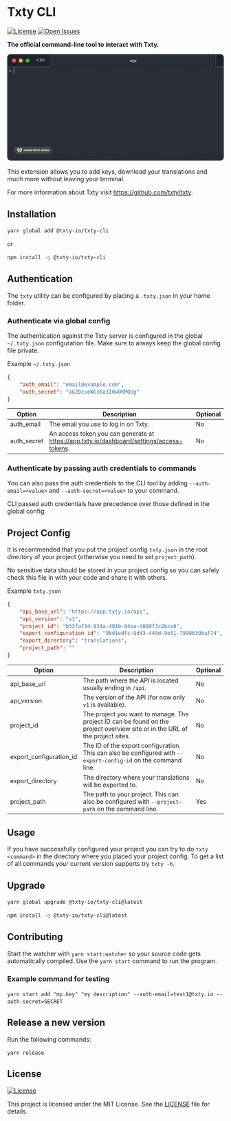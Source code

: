 # Txty CLI

[![License](https://img.shields.io/github/license/txty-io/txty-cli.svg)](https://img.shields.io/github/license/txty-io/txty-cli.svg) [![Open Issues](https://img.shields.io/github/issues-raw/txty-io/txty-cli.svg)](https://img.shields.io/github/issues-raw/txty-io/txty-cli.svg)

**The official command-line tool to interact with Txty.**

![](https://github.com/txty-io/txty-cli/blob/c35ac6636be1115c58012232fd7444f9718cdb9b/preview.gif)

This extension allows you to add keys, download your translations and much more without leaving your terminal.

For more information about Txty visit https://github.com/txty/txty.

## Installation

```sh
yarn global add @txty-io/txty-cli
```

or

```sh
npm install -g @txty-io/txty-cli
```

## Authentication

The `txty` utility can be configured by placing a `.txty.json` in your home folder.

### Authenticate via global config

The authentication against the Txty server is configured in the global `~/.txty.json` configuration file. Make sure to always keep the global config file private.

Example `~/.txty.json`

```json
{
    "auth_email": "email@example.com",
    "auth_secret": "aG2DzuoWG30a3IHwOKMQUg"
}
```

| Option      | Description                                                                                     | Optional |
| ----------- | ----------------------------------------------------------------------------------------------- | -------- |
| auth_email  | The email you use to log in on Txty.                                                       | No       |
| auth_secret | An access token you can generate at https://app.txty.io/dashboard/settings/access-tokens. | No       |

### Authenticate by passing auth credentials to commands

You can also pass the auth credentials to the CLI tool by adding `--auth-email=<value>` and `--auth-secret=<value>` to your command.

CLI passed auth credentials have precedence over those defined in the global config.

## Project Config

It is recommended that you put the project config `txty.json` in the root directory of your project (otherwise you need to set `project_path`).

No sensitive data should be stored in your project config so you can safely check this file in with your code and share it with others.

Example `txty.json`

```json
{
    "api_base_url": "https://app.txty.io/api",
    "api_version": "v1",
    "project_id": "b53faf34-934a-491b-84aa-d880f3c2bce8",
    "export_configuration_id": "9bd1edfc-9d43-449d-9e51-7990630baf74",
    "export_directory": "translations",
    "project_path": ""
}
```

| Option                  | Description                                                                                                                  | Optional |
| ----------------------- | ---------------------------------------------------------------------------------------------------------------------------- | -------- |
| api_base_url            | The path where the API is located usually ending in `/api`.                                                                  | No       |
| api_version             | The version of the API (for now only `v1` is available).                                                                     | No       |
| project_id              | The project you want to manage. The project ID can be found on the project overview site or in the URL of the project sites. | No       |
| export_configuration_id | The ID of the export configuration. This can also be configured with `--export-config-id` on the command line.               | No       |
| export_directory        | The directory where your translations will be exported to.                                                                   | No       |
| project_path            | The path to your project. This can also be configured with `--project-path` on the command line.                             | Yes      |

## Usage

If you have successfully configured your project you can try to do `txty <command>` in the directory where you placed your project config. To get a list of all commands your current version supports try `txty -h`.

## Upgrade

```sh
yarn global upgrade @txty-io/txty-cli@latest
```

```sh
npm install -g @txty-io/txty-cli@latest
```

## Contributing

Start the watcher with `yarn start:watcher` so your source code gets automatically compiled.
Use the `yarn start` command to run the program.

### Example command for testing

`yarn start add "my.key" "my description" --auth-email=test1@txty.io --auth-secret=SECRET`

## Release a new version

Run the following commands:

```
yarn release
```

## License

[![License](https://img.shields.io/github/license/txty-io/txty-cli.svg)](https://img.shields.io/github/license/txty-io/txty-cli.svg)

This project is licensed under the MIT License. See the [LICENSE](LICENSE) file for details.
